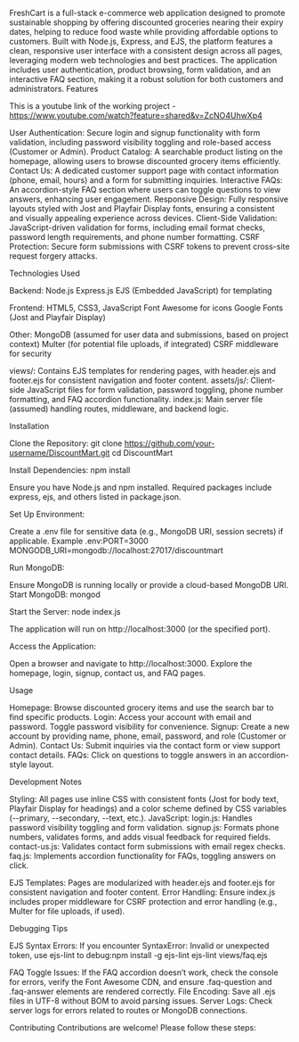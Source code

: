 FreshCart is a full-stack e-commerce web application designed to promote sustainable shopping by offering discounted groceries nearing their expiry dates, helping to reduce food waste while providing affordable options to customers. Built with Node.js, Express, and EJS, the platform features a clean, responsive user interface with a consistent design across all pages, leveraging modern web technologies and best practices. The application includes user authentication, product browsing, form validation, and an interactive FAQ section, making it a robust solution for both customers and administrators.
Features

This is a youtube link of the working project - https://www.youtube.com/watch?feature=shared&v=ZcNO4UhwXp4

User Authentication: Secure login and signup functionality with form validation, including password visibility toggling and role-based access (Customer or Admin).
Product Catalog: A searchable product listing on the homepage, allowing users to browse discounted grocery items efficiently.
Contact Us: A dedicated customer support page with contact information (phone, email, hours) and a form for submitting inquiries.
Interactive FAQs: An accordion-style FAQ section where users can toggle questions to view answers, enhancing user engagement.
Responsive Design: Fully responsive layouts styled with Jost and Playfair Display fonts, ensuring a consistent and visually appealing experience across devices.
Client-Side Validation: JavaScript-driven validation for forms, including email format checks, password length requirements, and phone number formatting.
CSRF Protection: Secure form submissions with CSRF tokens to prevent cross-site request forgery attacks.

Technologies Used

Backend:
Node.js
Express.js
EJS (Embedded JavaScript) for templating


Frontend:
HTML5, CSS3, JavaScript
Font Awesome for icons
Google Fonts (Jost and Playfair Display)


Other:
MongoDB (assumed for user data and submissions, based on project context)
Multer (for potential file uploads, if integrated)
CSRF middleware for security




views/: Contains EJS templates for rendering pages, with header.ejs and footer.ejs for consistent navigation and footer content.
assets/js/: Client-side JavaScript files for form validation, password toggling, phone number formatting, and FAQ accordion functionality.
index.js: Main server file (assumed) handling routes, middleware, and backend logic.

Installation

Clone the Repository:
git clone https://github.com/your-username/DiscountMart.git
cd DiscountMart


Install Dependencies:
npm install

Ensure you have Node.js and npm installed. Required packages include express, ejs, and others listed in package.json.

Set Up Environment:

Create a .env file for sensitive data (e.g., MongoDB URI, session secrets) if applicable.
Example .env:PORT=3000
MONGODB_URI=mongodb://localhost:27017/discountmart




Run MongoDB:

Ensure MongoDB is running locally or provide a cloud-based MongoDB URI.
Start MongoDB: mongod


Start the Server:
node index.js

The application will run on http://localhost:3000 (or the specified port).

Access the Application:

Open a browser and navigate to http://localhost:3000.
Explore the homepage, login, signup, contact us, and FAQ pages.



Usage

Homepage: Browse discounted grocery items and use the search bar to find specific products.
Login: Access your account with email and password. Toggle password visibility for convenience.
Signup: Create a new account by providing name, phone, email, password, and role (Customer or Admin).
Contact Us: Submit inquiries via the contact form or view support contact details.
FAQs: Click on questions to toggle answers in an accordion-style layout.

Development Notes

Styling: All pages use inline CSS with consistent fonts (Jost for body text, Playfair Display for headings) and a color scheme defined by CSS variables (--primary, --secondary, --text, etc.).
JavaScript:
login.js: Handles password visibility toggling and form validation.
signup.js: Formats phone numbers, validates forms, and adds visual feedback for required fields.
contact-us.js: Validates contact form submissions with email regex checks.
faq.js: Implements accordion functionality for FAQs, toggling answers on click.


EJS Templates: Pages are modularized with header.ejs and footer.ejs for consistent navigation and footer content.
Error Handling: Ensure index.js includes proper middleware for CSRF protection and error handling (e.g., Multer for file uploads, if used).

Debugging Tips

EJS Syntax Errors: If you encounter SyntaxError: Invalid or unexpected token, use ejs-lint to debug:npm install -g ejs-lint
ejs-lint views/faq.ejs


FAQ Toggle Issues: If the FAQ accordion doesn’t work, check the console for errors, verify the Font Awesome CDN, and ensure .faq-question and .faq-answer elements are rendered correctly.
File Encoding: Save all .ejs files in UTF-8 without BOM to avoid parsing issues.
Server Logs: Check server logs for errors related to routes or MongoDB connections.

Contributing
Contributions are welcome! Please follow these steps:



